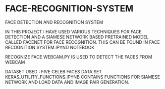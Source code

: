 # FACE-RECOGNITION-SYSTEM
FACE DETECTION AND RECOGNITION SYSTEM 

IN THIS PROJECT I HAVE USED VARIOUS TECHNIQUES FOR FACE DETECTION AND A SIAMESE NETWORK BASED PRETRAINED MODEL CALLED FACENET FOR FACE RECOGNITION. THIS CAN BE FOUND IN FACE RECOGNITION SYSTEM.IPYND NOTEBOOK

RECOGNIZE FACE WEBCAM.PY IS USED TO DETECT THE FACES FROM WEBCAM

DATASET USED : FIVE CELEB FACES DATA SET
KERAS_UTILITY_FUNCTIONS.IPYNB CONTAINS FUNCTIONS FOR SIAMESE NETWORK AND LOAD DATA AND IMAGE PAIR GENERATION. 
